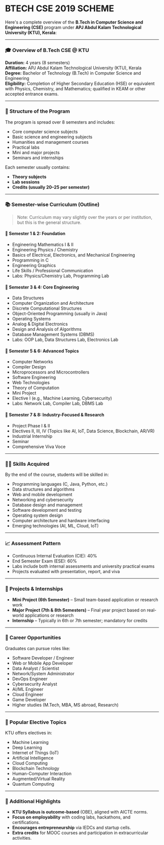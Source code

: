 # BTECH CSE 2019 SCHEME

Here's a complete overview of the **B.Tech in Computer Science and Engineering (CSE)** program under **APJ Abdul Kalam Technological University (KTU), Kerala**:

***

### 🎓 Overview of B.Tech CSE @ KTU

**Duration:** 4 years (8 semesters)\
**Affiliation:** APJ Abdul Kalam Technological University (KTU), Kerala\
**Degree:** Bachelor of Technology (B.Tech) in Computer Science and Engineering\
**Eligibility:** Completion of Higher Secondary Education (HSE) or equivalent with Physics, Chemistry, and Mathematics; qualified in KEAM or other accepted entrance exams.

***

### 🏫 Structure of the Program

The program is spread over 8 semesters and includes:

* Core computer science subjects
* Basic science and engineering subjects
* Humanities and management courses
* Practical labs
* Mini and major projects
* Seminars and internships

Each semester usually contains:

* **Theory subjects**
* **Lab sessions**
* **Credits (usually 20–25 per semester)**

***

### 📚 Semester-wise Curriculum (Outline)

> Note: Curriculum may vary slightly over the years or per institution, but this is the general structure.

#### 🔹 Semester 1 & 2: Foundation

* Engineering Mathematics I & II
* Engineering Physics / Chemistry
* Basics of Electrical, Electronics, and Mechanical Engineering
* Programming in C
* Engineering Graphics
* Life Skills / Professional Communication
* Labs: Physics/Chemistry Lab, Programming Lab

#### 🔹 Semester 3 & 4: Core Engineering

* Data Structures
* Computer Organization and Architecture
* Discrete Computational Structures
* Object-Oriented Programming (usually in Java)
* Operating Systems
* Analog & Digital Electronics
* Design and Analysis of Algorithms
* Database Management Systems (DBMS)
* Labs: OOP Lab, Data Structures Lab, Electronics Lab

#### 🔹 Semester 5 & 6: Advanced Topics

* Computer Networks
* Compiler Design
* Microprocessors and Microcontrollers
* Software Engineering
* Web Technologies
* Theory of Computation
* Mini Project
* Elective I (e.g., Machine Learning, Cybersecurity)
* Labs: Network Lab, Compiler Lab, DBMS Lab

#### 🔹 Semester 7 & 8: Industry-Focused & Research

* Project Phase I & II
* Electives II, III, IV (Topics like AI, IoT, Data Science, Blockchain, AR/VR)
* Industrial Internship
* Seminar
* Comprehensive Viva Voce

***

### 🧑‍💻 Skills Acquired

By the end of the course, students will be skilled in:

* Programming languages (C, Java, Python, etc.)
* Data structures and algorithms
* Web and mobile development
* Networking and cybersecurity
* Database design and management
* Software development and testing
* Operating system design
* Computer architecture and hardware interfacing
* Emerging technologies (AI, ML, Cloud, IoT)

***

### 📈 Assessment Pattern

* Continuous Internal Evaluation (CIE): 40%
* End Semester Exam (ESE): 60%
* Labs include both internal assessments and university practical exams
* Projects evaluated with presentation, report, and viva

***

### 📃 Projects & Internships

* **Mini Project (6th Semester)** – Small team-based application or research work
* **Major Project (7th & 8th Semesters)** – Final year project based on real-world applications or research
* **Internship** – Typically in 6th or 7th semester; mandatory for credits

***

### 🎯 Career Opportunities

Graduates can pursue roles like:

* Software Developer / Engineer
* Web or Mobile App Developer
* Data Analyst / Scientist
* Network/System Administrator
* DevOps Engineer
* Cybersecurity Analyst
* AI/ML Engineer
* Cloud Engineer
* Game Developer
* Higher studies (M.Tech, MBA, MS abroad, Research)

***

### 📘 Popular Elective Topics

KTU offers electives in:

* Machine Learning
* Deep Learning
* Internet of Things (IoT)
* Artificial Intelligence
* Cloud Computing
* Blockchain Technology
* Human-Computer Interaction
* Augmented/Virtual Reality
* Quantum Computing

***

### 📌 Additional Highlights

* **KTU Syllabus is outcome-based** (OBE), aligned with AICTE norms.
* **Focus on employability** with coding labs, hackathons, and certifications.
* **Encourages entrepreneurship** via IEDCs and startup cells.
* **Extra credits** for MOOC courses and participation in extracurricular activities.
